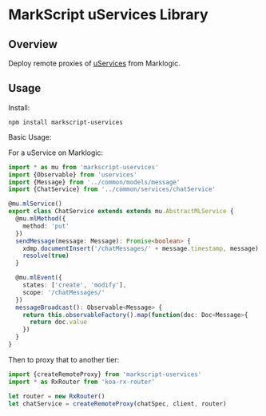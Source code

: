 MarkScript uServices Library
==

Overview
--

Deploy remote proxies of [uServices](https://github.com/christyharagan/uservices) from Marklogic.

Usage
--

Install:
```
npm install markscript-uservices
```

Basic Usage:

For a uService on Marklogic:

```TypeScript
import * as mu from 'markscript-uservices'
import {Observable} from 'uservices'
import {Message} from '../common/models/message'
import {ChatService} from '../common/services/chatService'

@mu.mlService()
export class ChatService extends extends mu.AbstractMLService {
  @mu.mlMethod({
    method: 'put'
  })
  sendMessage(message: Message): Promise<boolean> {
    xdmp.documentInsert('/chatMessages/' + message.timestamp, message)
    resolve(true)
  }

  @mu.mlEvent({
    states: ['create', 'modify'],
    scope: '/chatMessages/'
  })
  messageBroadcast(): Observable<Message> {
    return this.observableFactory().map(function(doc: Doc<Message>{
      return doc.value
    })
  }
}

```

Then to proxy that to another tier:

```TypeScript
import {createRemoteProxy} from 'markscript-uservices'
import * as RxRouter from 'koa-rx-router'

let router = new RxRouter()
let chatService = createRemoteProxy(chatSpec, client, router)
```
